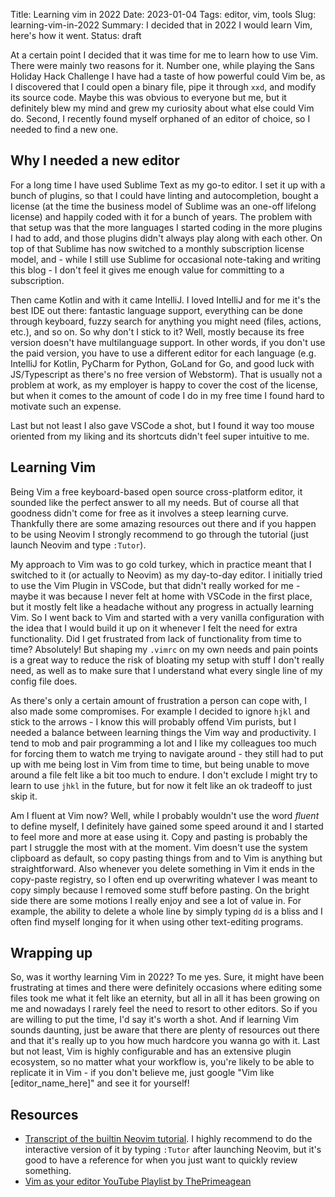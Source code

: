 Title: Learning vim in 2022
Date: 2023-01-04
Tags: editor, vim, tools
Slug: learning-vim-in-2022
Summary: I decided that in 2022 I would learn Vim, here's how it went.
Status: draft

At a certain point I decided that it was time for me to learn how to use Vim. There were mainly two reasons for it. Number one, while playing the Sans Holiday Hack Challenge I have had a taste of how powerful could Vim be, as I discovered that I could open a binary file, pipe it through `xxd`, and modify its source code. Maybe this was obvious to everyone but me, but it definitely blew my mind and grew my curiosity about what else could Vim do. Second, I recently found myself orphaned of an editor of choice, so I needed to find a new one.

## Why I needed a new editor

For a long time I have used Sublime Text as my go-to editor. I set it up with a bunch of plugins, so that I could have linting and autocompletion, bought a license (at the time the business model of Sublime was an one-off lifelong license) and happily coded with it for a bunch of years. The problem with that setup was that the more languages I started coding in the more plugins I had to add, and those plugins didn't always play along with each other. On top of that Sublime has now switched to a monthly subscription license model, and - while I still use Sublime for occasional note-taking and writing this blog - I don't feel it gives me enough value for committing to a subscription.

Then came Kotlin and with it came IntelliJ. I loved IntelliJ and for me it's the best IDE out there: fantastic language support, everything can be done through keyboard, fuzzy search for anything you might need (files, actions, etc.), and so on. So why don't I stick to it? Well, mostly because its free version doesn't have multilanguage support. In other words, if you don't use the paid version, you have to use a different editor for each language (e.g. IntelliJ for Kotlin, PyCharm for Python, GoLand for Go, and good luck with JS/Typescript as there's no free version of Webstorm). That is usually not a problem at work, as my employer is happy to cover the cost of the license, but when it comes to the amount of code I do in my free time I found hard to motivate such an expense.

Last but not least I also gave VSCode a shot, but I found it way too mouse oriented from my liking and its shortcuts didn't feel super intuitive to me.

## Learning Vim

Being Vim a free keyboard-based open source cross-platform editor, it sounded like the perfect answer to all my needs. But of course all that goodness didn't come for free as it involves a steep learning curve. Thankfully there are some amazing resources out there and if you happen to be using Neovim I strongly recommend to go through the tutorial (just launch Neovim and type `:Tutor`).

My approach to Vim was to go cold turkey, which in practice meant that I switched to it (or actually to Neovim) as my day-to-day editor. I initially tried to use the Vim Plugin in VSCode, but that didn't really worked for me - maybe it was because I never felt at home with VSCode in the first place, but it mostly felt like a headache without any progress in actually learning Vim. So I went back to Vim and started with a very vanilla configuration with the idea that I would build it up on it whenever I felt the need for extra functionality. Did I get frustrated from lack of functionality from time to time? Absolutely! But shaping my `.vimrc` on my own needs and pain points is a great way to reduce the risk of bloating my setup with stuff I don't really need, as well as to make sure that I understand what every single line of my config file does.

As there's only a certain amount of frustration a person can cope with, I also made some compromises. For example I decided to ignore `hjkl` and stick to the arrows - I know this will probably offend Vim purists, but I needed a balance between learning things the Vim way and productivity. I tend to mob and pair programming a lot and I like my colleagues too much for forcing them to watch me trying to navigate around - they still had to put up with me being lost in Vim from time to time, but being unable to move around a file felt like a bit too much to endure. I don't exclude I might try to learn to use `jhkl` in the future, but for now it felt like an ok tradeoff to just skip it.

Am I fluent at Vim now? Well, while I probably wouldn't use the word _fluent_ to define myself, I definitely have gained some speed around it and I started to feel more and more at ease using it. Copy and pasting is probably the part I struggle the most with at the moment. Vim doesn't use the system clipboard as default, so copy pasting things from and to Vim is anything but straightforward. Also whenever you delete something in Vim it ends in the copy-paste registry, so I often end up overwriting whatever I was meant to copy simply because I removed some stuff before pasting. On the bright side there are some motions I really enjoy and see a lot of value in. For example, the ability to delete a whole line by simply typing `dd` is a bliss and I often find myself longing for it when using other text-editing programs.

## Wrapping up

So, was it worthy learning Vim in 2022? To me yes. Sure, it might have been frustrating at times and there were definitely occasions where editing some files took me what it felt like an eternity, but all in all it has been growing on me and nowadays I rarely feel the need to resort to other editors. So if you are willing to put the time, I'd say it's worth a shot. And if learning Vim sounds daunting, just be aware that there are plenty of resources out there and that it's really up to you how much hardcore you wanna go with it. Last but not least, Vim is highly configurable and has an extensive plugin ecosystem, so no matter what your workflow is, you're likely to be able to replicate it in Vim - if you don't believe me, just google "Vim like [editor_name_here]" and see it for yourself!



## Resources

- [Transcript of the builtin Neovim tutorial](https://github.com/neovim/neovim/blob/master/runtime/tutor/en/vim-01-beginner.tutor). I highly recommend to do the interactive version of it by typing `:Tutor` after launching Neovim, but it's good to have a reference for when you just want to quickly review something.
- [Vim as your editor YouTube Playlist by ThePrimeagean](https://www.youtube.com/playlist?list=PLm323Lc7iSW_wuxqmKx_xxNtJC_hJbQ7R)
